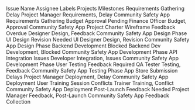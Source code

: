 Issue Name	Assignee	Labels	Projects	Milestones
Requirements Gathering Delay	Project Manager	Requirements, Delay	Community Safety App	Requirements Gathering
Budget Approval Pending	Finance Officer	Budget, Approval	Community Safety App	Project Charter
Wireframe Feedback Overdue	Designer	Design, Feedback	Community Safety App	Design Phase
UI Design Revision Needed	UI Designer	Design, Revision	Community Safety App	Design Phase
Backend Development Blocked	Backend Dev	Development, Blocked	Community Safety App	Development Phase
API Integration Issues	Developer	Integration, Issues	Community Safety App	Development Phase
User Testing Feedback Required	QA Tester	Testing, Feedback	Community Safety App	Testing Phase
App Store Submission Delays	Project Manager	Deployment, Delay	Community Safety App	Deployment
User Training Session Conflicts	Trainer	Training, Conflict	Community Safety App	Deployment
Post-Launch Feedback Needed	Project Manager	Feedback, Post-Launch	Community Safety App	Feedback Collection
